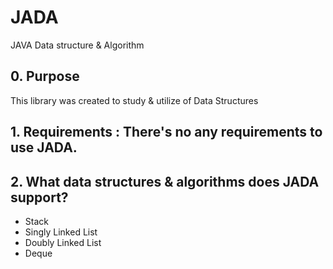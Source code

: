 # JADA
JAVA Data structure &amp; Algorithm

## 0. Purpose

This library was created to study & utilize of Data Structures

## 1. Requirements : There's no any requirements to use JADA.

## 2. What data structures & algorithms does JADA support?

- Stack
- Singly Linked List
- Doubly Linked List
- Deque
